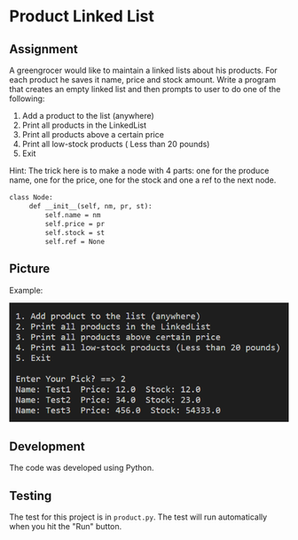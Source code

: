 # Product Linked List

## Assignment

A greengrocer would like to maintain a linked lists about his products. For each product he saves it name, price and stock amount.
Write a program that creates an empty linked list and then prompts to user to do one of the following:

1. Add a product to the list (anywhere)
2. Print all products in the LinkedList
3. Print all products above a certain price
4. Print all low-stock products ( Less than 20 pounds)
5. Exit

Hint: The trick here is to make a node with 4 parts: one for the produce name, one for the price, one for the stock and one a ref to the next node.
```
class Node:
     def __init__(self, nm, pr, st):
         self.name = nm
         self.price = pr
         self.stock = st
         self.ref = None
```

## Picture

Example:

<img src = "prod.png">


## Development

The code was developed using Python.

## Testing 

The test for this project is in `product.py`. The test will run automatically when you hit the "Run" button.
